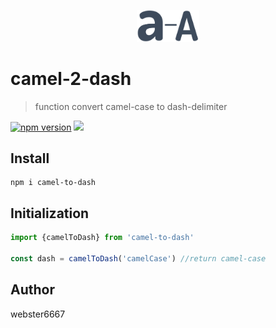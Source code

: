 <p align="center" style="text-align:center">
    <img src="./ilustration.svg" alt="ilustration" width="100"/>
</p>

# camel-2-dash

> function convert camel-case to dash-delimiter

[![npm version](https://badge.fury.io/js/camel-to-dash.svg)](https://www.npmjs.com/package/camel-to-dash)
[![](https://data.jsdelivr.com/v1/package/npm/camel-to-dash/badge)](https://www.jsdelivr.com/package/npm/camel-to-dash)

## Install

```
npm i camel-to-dash
```

## Initialization

```javascript
import {camelToDash} from 'camel-to-dash'

const dash = camelToDash('camelCase') //return camel-case
```

## Author

webster6667

